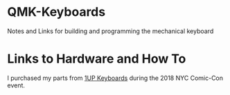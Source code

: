 # QMK-Keyboards
Notes and Links for building and programming the mechanical keyboard

# Links to Hardware and How To
I purchased my parts from [1UP Keyboards](https://www.1upkeyboards.com/) during the 2018 NYC Comic-Con event.
